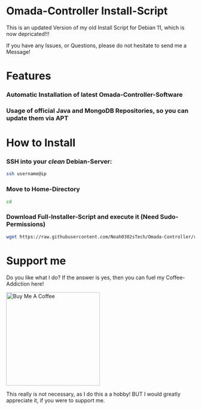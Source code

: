 # Omada-Controller Install-Script
This is an updated Version of my old Install Script for Debian 11, which is now depricated!!!

If you have any Issues, or Questions, please do not hesitate to send me a Message!



# Features
### Automatic Installation of latest Omada-Controller-Software

### Usage of official Java and MongoDB Repositories, so you can update them via APT


# How to Install
### SSH into your *clean* Debian-Server:
```bash
ssh username@ip
```
### Move to Home-Directory
```bash
cd
```
### Download Full-Installer-Script and execute it (Need Sudo-Permissions)
```bash
wget https://raw.githubusercontent.com/Noah0302sTech/Omada-Controller/refs/heads/master/Debian-12/Omada_Full-Installer_Debian-12.sh && sudo bash Omada_Full-Installer_Debian-12.sh
```













# Support me
Do you like what I do? If the answer is yes, then you can fuel my Coffee-Addiction here!

<a href="https://www.buymeacoffee.com/Noah0302sTech"><img src="https://drive.google.com/uc?id=1rTwdjTiR0sywyDaTxLUNZG1fFgVrlK34" alt="Buy Me A Coffee" width="250" height="250"></a>

This really is not necessary, as I do this a a hobby! BUT I would greatly appreciate it, if you were to support me.
